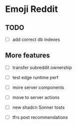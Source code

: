 # Emoji Reddit

## TODO

- [ ] add correct db indexes

## More features

- [ ] transfer subreddit ownership
- [ ] test edge runtime perf
- [ ] more server components
- [ ] move to server actions
- [ ] new shadcn Sonner tosts

- [ ] tfrs post recommendations
